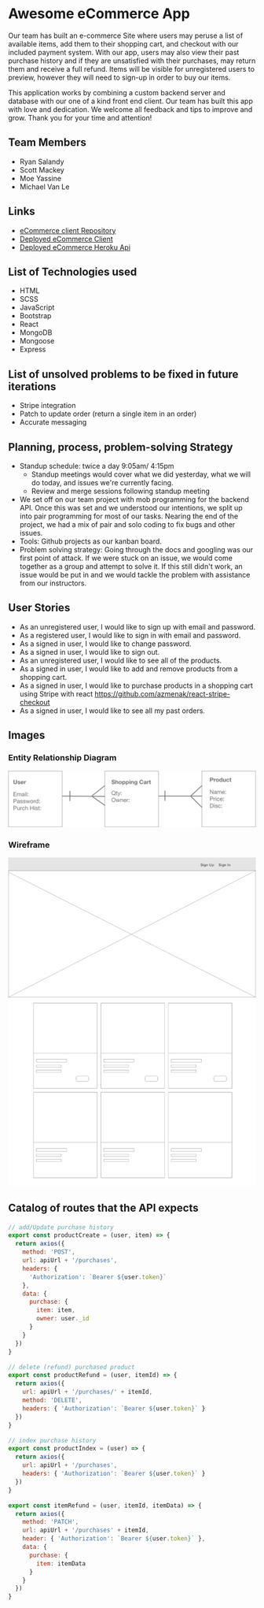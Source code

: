 # Awesome eCommerce App
Our team has built an e-commerce Site where users may peruse a list of available
items, add them to their shopping cart, and checkout with our included payment
system. With our app, users may also view their past purchase history and if
they are unsatisfied with their purchases, may return them and receive a full
refund. Items will be visible for unregistered users to preview, however they
will need to sign-up in order to buy our items.

This application works by combining a custom backend server and database with
our one of a kind front end client. Our team has built this app with love and
dedication. We welcome all feedback and tips to improve and grow. Thank you
for your time and attention!

## Team Members
- Ryan Salandy
- Scott Mackey
- Moe Yassine
- Michael Van Le

## Links
- [eCommerce client Repository](https://github.com/Boo-leans/eCommerce-client)
- [Deployed eCommerce Client](https://boo-leans.github.io/eCommerce-client/)
- [Deployed eCommerce Heroku Api](https://guarded-taiga-09203.herokuapp.com)

## List of Technologies used
- HTML
- SCSS
- JavaScript
- Bootstrap
- React
- MongoDB
- Mongoose
- Express

## List of unsolved problems to be fixed in future iterations
- Stripe integration
- Patch to update order (return a single item in an order)
- Accurate messaging

## Planning, process, problem-solving Strategy
- Standup schedule: twice a day 9:05am/ 4:15pm
  - Standup meetings would cover what we did yesterday, what we will do today, and issues we're currently facing. 
  - Review and merge sessions following standup meeting
- We set off on our team project with mob programming for the backend API. Once this was set and we understood our intentions, we split up into pair programming for most of our tasks. Nearing the end of the project, we had a mix of pair and solo coding to fix bugs and other issues. 
- Tools: Github projects as our kanban board. 
- Problem solving strategy: Going through the docs and googling was our first point of attack. If we were stuck on an issue, we would come together as a group and attempt to solve it. If this still didn't work, an issue would be put in and we would tackle the problem with assistance from our instructors. 

## User Stories
- As an unregistered user, I would like to sign up with email and password.
- As a registered user, I would like to sign in with email and password.
- As a signed in user, I would like to change password.
- As a signed in user, I would like to sign out.
- As an unregistered user, I would like to see all of the products.
- As a signed in user, I would like to add and remove products from a shopping cart.
- As a signed in user, I would like to purchase products in a shopping cart using Stripe with react https://github.com/azmenak/react-stripe-checkout
- As a signed in user, I would like to see all my past orders.

## Images

### Entity Relationship Diagram
![Entity Relationship Diagram](https://github.com/Boo-leans/eCommerce-api/blob/main/ERD.png)

### Wireframe
![Wireframes](https://github.com/Boo-leans/eCommerce-api/blob/main/WireFrame.png)

## Catalog of routes that the API expects
```javascript
// add/Update purchase history
export const productCreate = (user, item) => {
  return axios({
    method: 'POST',
    url: apiUrl + '/purchases',
    headers: {
      'Authorization': `Bearer ${user.token}`
    },
    data: {
      purchase: {
        item: item,
        owner: user._id
      }
    }
  })
}
```
```javascript
// delete (refund) purchased product
export const productRefund = (user, itemId) => {
  return axios({
    url: apiUrl + '/purchases/' + itemId,
    method: 'DELETE',
    headers: { 'Authorization': `Bearer ${user.token}` }
  })
}
```
```javascript
// index purchase history
export const productIndex = (user) => {
  return axios({
    url: apiUrl + '/purchases',
    headers: { 'Authorization': `Bearer ${user.token}` }
  })
}
```
```javascript
export const itemRefund = (user, itemId, itemData) => {
  return axios({
    method: 'PATCH',
    url: apiUrl + '/purchases' + itemId,
    header: { 'Authorization': `Bearer ${user.token}` },
    data: {
      purchase: {
        item: itemData
      }
    }
  })
}
```
